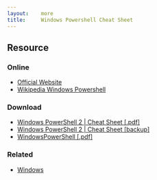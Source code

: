 ```yaml
---
layout:    more
title:     Windows Powershell Cheat Sheet
---
```

<div class="content content-400">
    <div class="board board-326">
        <h2 class="board-title">Resource</h2>
        <div class="board-card">
            <h3 class="board-card-title">Online</h3>
            <ul>
                <li><a href="http://www.microsoft.com/powershell">Official Website</a></li>
                <li><a href="http://en.wikipedia.org/wiki/Windows_PowerShell">Wikipedia Windows Powershell</a></li>
            </ul>
        </div>
        <div class="board-card">
            <h3 class="board-card-title">Download</h3>
            <ul>
                <li><a href="http://www.galileocomputing.de/download/startseiten/windows_powershell2_cheat_sheet.pdf">Windows PowerShell 2 | Cheat Sheet [.pdf]</a></li>
                <li><a href="/static/cs/windows_powershell2_cheat_sheet.pdf">Windows PowerShell 2 | Cheat Sheet [backup]</a></li>
                <li><a href="http://refcardz.dzone.com/refcardz/windows-powershell">WindowsPowerShell [.pdf]</a></li>
            </ul>
        </div>
        <div class="board-card">
            <h3 class="board-card-title">Related</h3>
            <ul>
                <li><a href="/windows" title="Windows Cheat Sheet">Windows</a></li>
            </ul>
        </div>
    </div>
</div>
